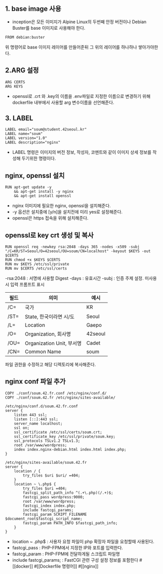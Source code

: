 ## 1. base image 사용
- inception은 모든 이미지가 Alpine Linux의 두번째 안정 버전이나 Debian Buster를 base 이미지로 사용해야 한다.
``` docker
FROM debian:buster
```
위 명령어로 base 이미지 레이어를 만들어준뒤 그 위의 레이어를 하나하나 쌓아가야한다.

## 2.ARG 설정
``` docker
ARG CERTS
ARG KEYS
```
- openssl로 .crt 와 .key의 이름을 .env파일로 지정한 이름으로 변경하기 위해 dockerfile 내부에서 사용할 arg 변수이름을 선언해준다.

## 3. LABEL
``` docker
LABEL email="soum@student.42seoul.kr"
LABEL name="soum"
LABEL version="1.0"
LABEL description="nginx"
```
- LABEL 명령은 이미지의 버전 정보, 작성자, 코멘트와 같이 이미지 상세 정보를 작성해 두기위한 명령이다.

## nginx, openssl 설치
``` docker
RUN apt-get update -y 
	&& apt-get install -y nginx 
	&& apt-get install openssl
```
- nginx 이미지에 필요한 nginx, openssl을 설치해준다.
- -y 옵션은 설치중에 \[y/n\]을 설치전에 미리 yes로 설정해준다.
- openssl은 https 접속을 위해 설치해준다.

## openssl로 key crt 생성 및 복사
``` docker
RUN openssl req -newkey rsa:2048 -days 365 -nodes -x509 -subj "/C=KR/ST=Seoul/O=42seoul/OU=soum/CN=localhost" -keyout $KEYS -out $CERTS
RUN chmod +x $KEYS $CERTS
RUN mv $KEYS /etc/ssl/private
RUN mv $CERTS /etc/ssl/certs
```
-rsa:2048 : 서명에 사용할 Digest
-days :  유효시간
-subj : 인증 주제 설정. 미사용시 입력 프롬프트 표시

|필드|의미|예시|
|-|-|-|
|/C=|국가|KR|
|/ST=|State, 한국이라면 시/도|Seoul|
|/L=|Location|Gaepo|
|/O=|Organization, 회사명|42seoul|
|/OU=|Organization Unit, 부서명|Cadet|
|/CN=|Common Name|soum|

파일 권한을 수정하고 해당 디렉토리에 복사해준다.

## nginx conf 파일 추가
``` docker
COPY ./conf/soum.42.fr.conf /etc/nginx/conf.d/
COPY ./conf/soum.42.fr /etc/nginx/sites-available/
```

``` nginx
/etc/nginx/conf.d/soum.42.fr.conf
server {
	listen 443 ssl;
	listen [::]:443 ssl;
	server_name localhost;
	ssl on;
	ssl_certificate /etc/ssl/certs/soum.crt;
	ssl_certificate_key /etc/ssl/private/soum.key;
	ssl_protocols TSLv1.2 TSLv1.3;
	root /var/www/wordpress;
	index index.nginx-debian.html index.html index.php;
}
```
``` nginx
/etc/nginx/sites-available/soum.42.fr
server {
	location / {
		try_files $uri $uri/ =404;
	}
	location ~ \.php$ {
		try_files $uri =404;
		fastcgi_split_path_info ^(.+\.php)(/.+)$;	
		fastcgi_pass wordpress:9000;
		root /var/www/wordpress;
		fastcgi_index index.php;
		include fastcgi_params;
		fastcgi_param SCRIPT_FILENAME $document_root$fastcgi_script_name;
		fastcgi_param PATH_INFO $fastcgi_path_info;
	}
}
```
- location ~ \.php$ : 사용자 요청 파일이 php 확장자 파일을 요청할때 사용된다.
- fastcgi_pass : PHP-FPM에서 지정한 IP와 포트를 입력한다.
- fastcgi_param : PHP-FPM에 전달하게될 스크립트 파일명
- include fastcgi_params; : FastCGI 관련 구성 설정 정보를 포함한다
#[[docker]] #[[Dockerfile 명령어]] #[[nginx]]